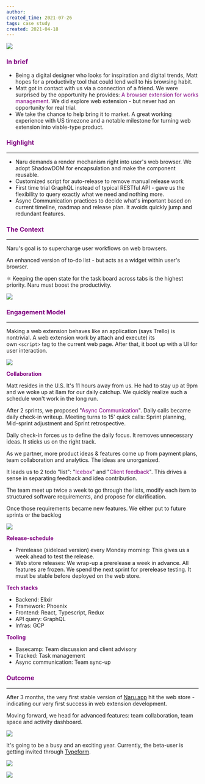 ```yaml
---
author: 
created_time: 2021-07-26
tags: case study
created: 2021-04-18
---
```


![](https://s3.us-west-2.amazonaws.com/secure.notion-static.com/327cf611-a3b8-4246-9ddd-a0840d412417/naru.png?X-Amz-Algorithm=AWS4-HMAC-SHA256&X-Amz-Content-Sha256=UNSIGNED-PAYLOAD&X-Amz-Credential=AKIAT73L2G45EIPT3X45%2F20231031%2Fus-west-2%2Fs3%2Faws4_request&X-Amz-Date=20231031T202317Z&X-Amz-Expires=3600&X-Amz-Signature=76b3dc1395bb7fdc5bb2c145321232101583fb33f5d8f12ab181d0546cf99c0b&X-Amz-SignedHeaders=host&x-id=GetObject)

### <span style='color:purple'>In brief</span>

* Being a digital designer who looks for inspiration and digital trends, Matt hopes for a productivity tool that could lend well to his browsing habit. 
* Matt got in contact with us via a connection of a friend. We were surprised by the opportunity he provides: <span style='color:purple'>A browser extension for works management</span>. We did explore web extension - but never had an opportunity for real trial. 
* We take the chance to help bring it to market. A great working experience with US timezone and a notable milestone for turning web extension into viable-type product.

### <span style='color:purple'>Highlight</span>

---

* Naru demands a render mechanism right into user's web browser. We adopt ShadowDOM for encapsulation and make the component reusable.
* Customized script for auto-release to remove manual release work 
* First time trial GraphQL instead of typical RESTful API - gave us the flexibility to query exactly what we need and nothing more. 
* Async Communication practices to decide what's important based on current timeline, roadmap and release plan. It avoids quickly jump and redundant features. 

### <span style='color:purple'>The Context</span>

---

<!-- column_list a385b6ec-838d-4636-b83d-0e464bbea198 -->

<!-- column 7e8f78e3-843f-47f1-835b-f45ba129cf47 -->

Naru's goal is to supercharge user workflows on web browsers. 

An enhanced version of to-do list - but acts as a widget within user's browser.

<!-- column 23773448-de02-418d-a6f5-31ef6362038d -->

⚛️ Keeping the open state for the task board across tabs is the highest priority. Naru must boost the productivity.


![](https://s3.us-west-2.amazonaws.com/secure.notion-static.com/d7049820-3bf2-4ebb-a25d-c029c27044cc/Untitled.png?X-Amz-Algorithm=AWS4-HMAC-SHA256&X-Amz-Content-Sha256=UNSIGNED-PAYLOAD&X-Amz-Credential=AKIAT73L2G45EIPT3X45%2F20231031%2Fus-west-2%2Fs3%2Faws4_request&X-Amz-Date=20231031T202317Z&X-Amz-Expires=3600&X-Amz-Signature=02626f6aea6f83494dbcf2f3bc062aa861847689f208f4b2ed9cad73a4f0cab0&X-Amz-SignedHeaders=host&x-id=GetObject)


### <span style='color:purple'>Engagement Model</span>

---

<!-- column_list 2b3565c4-e957-47a2-9629-2f5d7034b1dc -->

<!-- column 11dace72-3268-4d9e-a536-754d4f3f9028 -->

Making a web extension behaves like an application (says Trello) is nontrivial. A web extension work by attach and execute) its own `<script>` tag to the current web page. After that, it boot up with a UI for user interaction.

<!-- column aa1ad5ac-c48c-4f85-a875-4c12cf59415a -->

![](https://s3.us-west-2.amazonaws.com/secure.notion-static.com/16110442-f373-4d18-9e93-df59bfb6c39d/na-ex.png?X-Amz-Algorithm=AWS4-HMAC-SHA256&X-Amz-Content-Sha256=UNSIGNED-PAYLOAD&X-Amz-Credential=AKIAT73L2G45EIPT3X45%2F20231031%2Fus-west-2%2Fs3%2Faws4_request&X-Amz-Date=20231031T202322Z&X-Amz-Expires=3600&X-Amz-Signature=beb588f5d76020a7991a91c96179180342dac2269b565e439c0023e4ac11c7f3&X-Amz-SignedHeaders=host&x-id=GetObject)


<span style='color:purple'>**Collaboration**</span>

Matt resides in the U.S. It's 11 hours away from us. He had to stay up at 9pm and we woke up at 8am for our daily catchup. We quickly realize such a schedule won't work in the long run. 

After 2 sprints, we proposed "<span style='color:purple'>Async Communication</span>". Daily calls became daily check-in writeup.  Meeting turns to 15' quick calls: Sprint planning, Mid-sprint adjustment and Sprint retrospective. 

Daily check-in forces us to define the daily focus. It removes unnecessary ideas. It sticks us on the right track.

<!-- column_list 508bb3d9-207e-4e4d-a5af-c33600583f46 -->

<!-- column 492b3fbf-492a-4ae3-96bf-a519d050f81c -->

As we partner, more product ideas & features come up from payment plans, team collaboration and analytics. The ideas are unorganized. 

It leads us to 2 todo "list": "<span style='color:purple'>Icebox</span>" and "<span style='color:purple'>Client feedback</span>". This drives a sense in separating feedback and idea contribution. 

The team meet up twice a week to go through the lists, modify each item to structured software requirements, and propose for clarification. 

Once those requirements became new features. We either put to future sprints or the backlog

<!-- column 48acddc0-5db0-449d-8215-814279de69a9 -->

![](https://s3.us-west-2.amazonaws.com/secure.notion-static.com/2a50af54-b7c2-4c99-8d2d-3b7418c1f44d/na-wf1.jpeg?X-Amz-Algorithm=AWS4-HMAC-SHA256&X-Amz-Content-Sha256=UNSIGNED-PAYLOAD&X-Amz-Credential=AKIAT73L2G45EIPT3X45%2F20231031%2Fus-west-2%2Fs3%2Faws4_request&X-Amz-Date=20231031T202323Z&X-Amz-Expires=3600&X-Amz-Signature=9343aee748c823424f565e2d4a95d35977bb6bd67d9f1d13fc162e2b4d03b088&X-Amz-SignedHeaders=host&x-id=GetObject)


<span style='color:purple'>**Release-schedule**</span>

* Prerelease (sideload version) every Monday morning: This gives us a week ahead to test the release. 
* Web store releases: We wrap-up a prerelease a week in advance. All features are frozen. We spend the next sprint for prerelease testing. It must be stable before deployed on the web store.

<!-- column_list fa73905b-910d-459f-8ceb-2acf5eb8f2e1 -->

<!-- column 0c8177ba-db9b-492b-917c-92c7b4e6ac86 -->

<span style='color:purple'>**Tech stacks**</span>

* Backend: Elixir
* Framework: Phoenix
* Frontend: React, Typescript, Redux
* API query: GraphQL
* Infras: GCP

<!-- column a5d1a1b2-ba5b-4049-bf9c-fdf2ed020084 -->

<span style='color:purple'>**Tooling**</span>

* Basecamp: Team discussion and client advisory
* Tracked: Task management
* Async communication: Team sync-up

### <span style='color:purple'>Outcome</span>

---

<!-- column_list 590a9680-99b1-4e39-97cd-086fbe452c8e -->

<!-- column a7b0906e-d6c7-48a5-9dd2-6909d757f39f -->

After 3 months, the very first stable version of <span style='color:purple'>[Naru.app](https://naru.app/)</span> hit the web store - indicating our very first success in web extension development. 

Moving forward, we head for advanced features: team collaboration, team space and activity dashboard.

<!-- column 0894036e-0b47-4fbb-ba0d-51299517d610 -->

![](https://s3.us-west-2.amazonaws.com/secure.notion-static.com/d88687b2-a682-4b57-a15f-286ac4602a12/Untitled.png?X-Amz-Algorithm=AWS4-HMAC-SHA256&X-Amz-Content-Sha256=UNSIGNED-PAYLOAD&X-Amz-Credential=AKIAT73L2G45EIPT3X45%2F20231031%2Fus-west-2%2Fs3%2Faws4_request&X-Amz-Date=20231031T202324Z&X-Amz-Expires=3600&X-Amz-Signature=9cc37b915efb4126771e6fb3cadc5d5844b1887fe5d7fc7f7678d3a399455cef&X-Amz-SignedHeaders=host&x-id=GetObject)

It's going to be a busy and an exciting year. Currently, the beta-user is getting invited through <span style='color:purple'>[Typeform](https://naruappco.typeform.com/to/d3hurf)</span>. 

<!-- column_list ca403362-39f6-4809-b204-c9aaec5b49fa -->

<!-- column 672e0736-fd2d-49d6-9fcd-71a183ff1c33 -->

![](https://s3.us-west-2.amazonaws.com/secure.notion-static.com/5f7cc736-302c-4dd0-9b18-0a221e351a10/na-beta.png?X-Amz-Algorithm=AWS4-HMAC-SHA256&X-Amz-Content-Sha256=UNSIGNED-PAYLOAD&X-Amz-Credential=AKIAT73L2G45EIPT3X45%2F20231031%2Fus-west-2%2Fs3%2Faws4_request&X-Amz-Date=20231031T202325Z&X-Amz-Expires=3600&X-Amz-Signature=f646b0c02a96f5c2af9ea3a744dd7e05b5c04061413524973345362e09d0eaea&X-Amz-SignedHeaders=host&x-id=GetObject)

<!-- column 9c6dc8fa-5369-4183-9651-f670e5f08f04 -->

![](https://s3.us-west-2.amazonaws.com/secure.notion-static.com/6c1ee2d9-ab87-4e98-b3dd-13385dc312cd/na-ux.png?X-Amz-Algorithm=AWS4-HMAC-SHA256&X-Amz-Content-Sha256=UNSIGNED-PAYLOAD&X-Amz-Credential=AKIAT73L2G45EIPT3X45%2F20231031%2Fus-west-2%2Fs3%2Faws4_request&X-Amz-Date=20231031T202325Z&X-Amz-Expires=3600&X-Amz-Signature=a65c655885d6eda4f732f8c9b88b549536ed9bab9d26adecb7060a2d6f9a6cca&X-Amz-SignedHeaders=host&x-id=GetObject)
